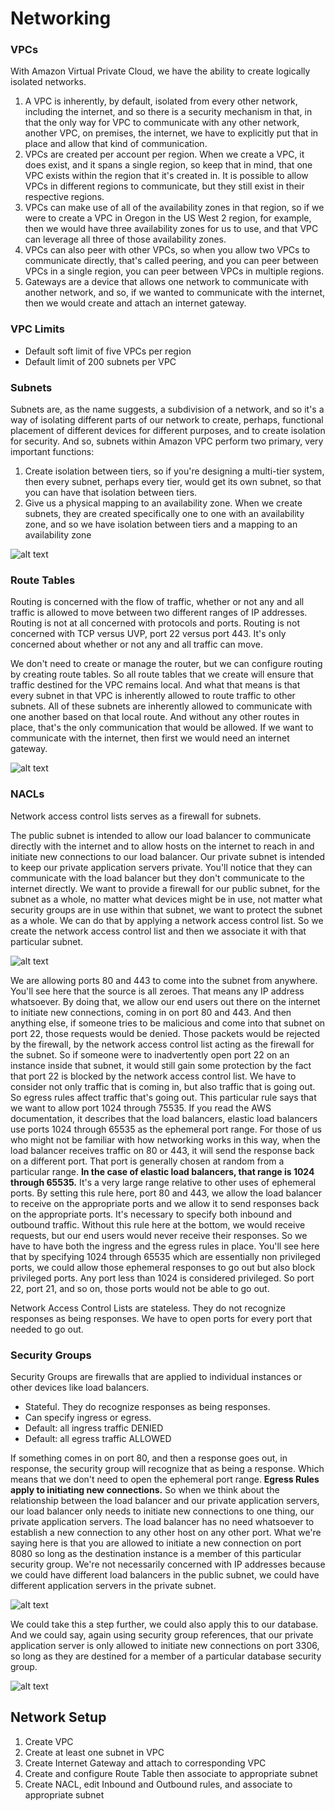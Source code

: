 <h1>Networking</h1>

<h3>VPCs</h3>
With Amazon Virtual Private Cloud, we have the ability to create logically isolated networks.

<ol>
  <li>A VPC is inherently, by default, isolated from every other network, including the internet, and so there is a security mechanism in that, in that the only way for VPC to communicate with any other network, another VPC, on premises, the internet, we have to explicitly put that in place and allow that kind of communication.</li>
  <li>VPCs are created per account per region. When we create a VPC, it does exist, and it spans a single region, so keep that in mind, that one VPC exists within the region that it's created in. It is possible to allow VPCs in different regions to communicate, but they still exist in their respective regions.</li>
  <li>VPCs can make use of all of the availability zones in that region, so if we were to create a VPC in Oregon in the US West 2 region, for example, then we would have three availability zones for us to use, and that VPC can leverage all three of those availability zones.</li>
  <li>VPCs can also peer with other VPCs, so when you allow two VPCs to communicate directly, that's called peering, and you can peer between VPCs in a single region, you can peer between VPCs in multiple regions.</li>
  <li>Gateways are a device that allows one network to communicate with another network, and so, if we wanted to communicate with the internet, then we would create and attach an internet gateway.</li>
</ol>

<h3>VPC Limits</h3>
<ul>
  <li>Default soft limit of five VPCs per region</li>
  <li>Default limit of 200 subnets per VPC</li>
</ul>

<h3>Subnets</h3>
Subnets are, as the name suggests, a subdivision of a network, and so it's a way of isolating different parts of our network to create, perhaps, functional placement of different devices for different purposes, and to create isolation for security. And so, subnets within Amazon VPC perform two primary, very important functions:
<ol>
  <li>Create isolation between tiers, so if you're designing a multi-tier system, then every subnet, perhaps every tier, would get its own subnet, so that you can have that isolation between tiers.</li>
  <li>Give us a physical mapping to an availability zone. When we create subnets, they are created specifically one to one with an availability zone, and so we have isolation between tiers and a mapping to an availability zone</li>
</ol>

![alt text](https://github.com/shakespete/aws/blob/master/img/subnets.png)

<h3>Route Tables</h3>
Routing is concerned with the flow of traffic, whether or not any and all traffic is allowed to move between two different ranges of IP addresses. Routing is not at all concerned with protocols and ports. Routing is not concerned with TCP versus UVP, port 22 versus port 443. It's only concerned about whether or not any and all traffic can move.

We don't need to create or manage the router, but we can configure routing by creating route tables. So all route tables that we create will ensure that traffic destined for the VPC remains local. And what that means is that every subnet in that VPC is inherently allowed to route traffic to other subnets. All of these subnets are inherently allowed to communicate with one another based on that local route. And without any other routes in place, that's the only communication that would be allowed. If we want to communicate with the internet, then first we would need an internet gateway. 

![alt text](https://github.com/shakespete/aws/blob/master/img/routing_2.png)

<h3>NACLs</h3>
Network access control lists serves as a firewall for subnets.

The public subnet is intended to allow our load balancer to communicate directly with the internet and to allow hosts on the internet to reach in and initiate new connections to our load balancer. Our private subnet is intended to keep our private application servers private. You'll notice that they can communicate with the load balancer but they don't communicate to the internet directly. We want to provide a firewall for our public subnet, for the subnet as a whole, no matter what devices might be in use, not matter what security groups are in use within that subnet, we want to protect the subnet as a whole. We can do that by applying a network access control list. So we create the network access control list and then we associate it with that particular subnet.

![alt text](https://github.com/shakespete/aws/blob/master/img/nacls.png)

We are allowing ports 80 and 443 to come into the subnet from anywhere. You'll see here that the source is all zeroes. That means any IP address whatsoever. By doing that, we allow our end users out there on the internet to initiate new connections, coming in on port 80 and 443. And then anything else, if someone tries to be malicious and come into that subnet on port 22, those requests would be denied. Those packets would be rejected by the firewall, by the network access control list acting as the firewall for the subnet. So if someone were to inadvertently open port 22 on an instance inside that subnet, it would still gain some protection by the fact that port 22 is blocked by the network access control list. We have to consider not only traffic that is coming in, but also traffic that is going out. So egress rules affect traffic that's going out. This particular rule says that we want to allow port 1024 through 75535. If you read the AWS documentation, it describes that the load balancers, elastic load balancers use ports 1024 through 65535 as the ephemeral port range. For those of us who might not be familiar with how networking works in this way, when the load balancer receives traffic on 80 or 443, it will send the response back on a different port. That port is generally chosen at random from a particular range. <b>In the case of elastic load balancers, that range is 1024 through 65535.</b> It's a very large range relative to other uses of ephemeral ports. By setting this rule here, port 80 and 443, we allow the load balancer to receive on the appropriate ports and we allow it to send responses back on the appropriate ports. It's necessary to specify both inbound and outbound traffic. Without this rule here at the bottom, we would receive requests, but our end users would never receive their responses. So we have to have both the ingress and the egress rules in place. You'll see here that by specifying 1024 through 65535 which are essentially non privileged ports, we could allow those ephemeral responses to go out but also block privileged ports. Any port less than 1024 is considered privileged. So port 22, port 21, and so on, those ports would not be able to go out.

Network Access Control Lists are stateless. They do not recognize responses as being responses. We have to open ports for every port that needed to go out.

<h3>Security Groups</h3>
Security Groups are firewalls that are applied to individual instances or other devices like load balancers.

<ul>
  <li>Stateful. They do recognize responses as being responses.</li>
  <li>Can specify ingress or egress.</li>
  <li>Default: all ingress traffic DENIED</li>
  <li>Default: all egress traffic ALLOWED</li>
</ul>

If something comes in on port 80, and then a response goes out, in response, the security group will recognize that as being a response. Which means that we don't need to open the ephemeral port range. <strong>Egress Rules apply to initiating new connections.</strong> So when we think about the relationship between the load balancer and our private application servers, our load balancer only needs to initiate new connections to one thing, our private application servers. The load balancer has no need whatsoever to establish a new connection to any other host on any other port. What we're saying here is that you are allowed to initiate a new connection on port 8080 so long as the destination instance is a member of this particular security group. We're not necessarily concerned with IP addresses because we could have different load balancers in the public subnet, we could have different application servers in the private subnet.

![alt text](https://github.com/shakespete/aws/blob/master/img/security_group_1.png)

<p>
We could take this a step further, we could also apply this to our database. And we could say, again using security group references, that our private application server is only allowed to initiate new connections on port 3306, so long as they are destined for a member of a particular database security group.
</p>

![alt text](https://github.com/shakespete/aws/blob/master/img/security_group_2.png)


<h2>Network Setup</h2>
<ol>
  <li>Create VPC</li>
  <li>Create at least one subnet in VPC</li>
  <li>Create Internet Gateway and attach to corresponding VPC</li>
  <li>Create and configure Route Table then associate to appropriate subnet</li>
  <li>Create NACL, edit Inbound and Outbound rules, and associate to appropriate subnet</li>
</ol>